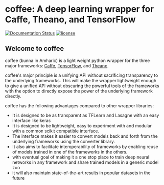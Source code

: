 # coffee: A deep learning wrapper for Caffe, Theano, and TensorFlow

[![Documentation Status](https://readthedocs.org/projects/bunna/badge/?version=latest)](http://bunna.readthedocs.io/en/latest/?badge=latest)
[![license](https://img.shields.io/github/license/mashape/apistatus.svg?maxAge=2592000)](https://github.com/deepnn/bunna/blob/master/LICENSE)

## Welcome to coffee

coffee (bunna in Amharic) is a light weight python wrapper for the three major frameworks:   [Caffe](https://github.com/BVLC/caffe), [TensorFlow](https://github.com/tensorflow/tensorflow), and [Theano](https://github.com/Theano/Theano).

coffee's major principle is a unifying API without sacrificing transparency to the underlying frameworks. This will make the wrapper lightweight enough to give a unified API without obscuring the powerful tools of the frameworks with the option to directly expose the power of the underlying framework directly.

coffee has the following advantages compared to other wrapper libraries:

- It is designed to be as transparent as TFLearn and Lasagne with an easy interface like keras
- It is designed to be lightweight, easy to experiment with and modular with a common scikit compatible interface.
- The interface makes it easier to convert models back and forth from the underlying frameworks using the converter library.
- It also aims to facilitate interoperability of frameworks by enabling reuse of models trained in one of the frameworks in the others.
- with eventual goal of making it a one stop place to train deep neural networks in any framework and share trained models in a generic model zoo
- it will also maintain state-of-the-art results in popular datasets in the future
